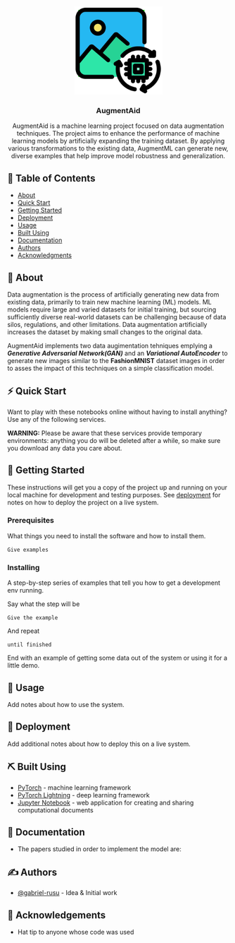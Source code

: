 <p align="center">
  <a href="" rel="noopener">
 <img width=200px height=200px src="./assets/logo.png" alt="Project logo"></a>
</p>

<h3 align="center">AugmentAid</h3>


<p align="center"> AugmentAid is a machine learning project focused on data augmentation techniques. The project aims to enhance the performance of machine learning models by artificially expanding the training dataset. By applying various transformations to the existing data, AugmentML can generate new, diverse examples that help improve model robustness and generalization.
    <br> 
</p>

## 📝 Table of Contents
- [About](#about)
- [Quick Start](#quick_start)
- [Getting Started](#getting_started)
- [Deployment](#deployment)
- [Usage](#usage)
- [Built Using](#built_using)
- [Documentation](#documentation)
- [Authors](#authors)
- [Acknowledgments](#acknowledgement)

## 🧐 About <a name = "about"></a>
Data augmentation is the process of artificially generating new data from existing data, primarily to train new machine learning (ML) models. ML models require large and varied datasets for initial training, but sourcing sufficiently diverse real-world datasets can be challenging because of data silos, regulations, and other limitations. Data augmentation artificially increases the dataset by making small changes to the original data.

AugmentAid implements two data augimentation tehniques emplying a <b><i>Generative Adversarial Network(GAN)</i></b> and an <b><i>Variational AutoEncoder</i></b> to generate new images similar to the <b>FashionMNIST</b> dataset images in order to asses the impact of this techniques on a simple classification model. 

## ⚡ Quick Start <a name="quick_start"></a>

Want to play with these notebooks online without having to install anything? Use any of the following services.

<b>WARNING:</b> Please be aware that these services provide temporary environments: anything you do will be deleted after a while, so make sure you download any data you care about.


## 🏁 Getting Started <a name = "getting_started"></a>
These instructions will get you a copy of the project up and running on your local machine for development and testing purposes. See [deployment](#deployment) for notes on how to deploy the project on a live system.

### Prerequisites
What things you need to install the software and how to install them.

```
Give examples
```

### Installing
A step-by-step series of examples that tell you how to get a development env running.

Say what the step will be

```
Give the example
```

And repeat

```
until finished
```

End with an example of getting some data out of the system or using it for a little demo.

## 🎈 Usage <a name="usage"></a>
Add notes about how to use the system.

## 🚀 Deployment <a name = "deployment"></a>
Add additional notes about how to deploy this on a live system.

## ⛏️ Built Using <a name = "built_using"></a>
- [PyTorch](https://pytorch.org/) - machine learning framework
- [PyTorch Lightning](https://lightning.ai/docs/pytorch/stable/) - deep learning framework
- [Jupyter Notebook](https://jupyter.org/) - web application for creating and sharing computational documents

## 📑 Documentation <a name="documentation"></a>
- The papers studied in order to implement the model are:

## ✍️ Authors <a name = "authors"></a>
- [@gabriel-rusu](https://github.com/gabriel-rusu) - Idea & Initial work

## 🎉 Acknowledgements <a name = "acknowledgement"></a>
- Hat tip to anyone whose code was used
